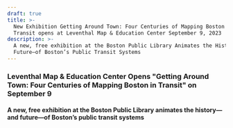 ```yaml
---
draft: true
title: >-
  New Exhibition Getting Around Town: Four Centuries of Mapping Boston in
  Transit opens at Leventhal Map & Education Center September 9, 2023
description: >-
  A new, free exhibition at the Boston Public Library Animates the History—and
  Future—of Boston’s Public Transit Systems
---
```


### Leventhal Map & Education Center Opens "Getting Around Town: Four Centuries of Mapping Boston in Transit" on September 9 

#### A new, free exhibition at the Boston Public Library animates the history—and future—of Boston’s public transit systems
